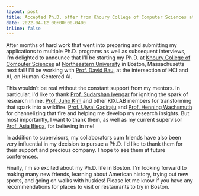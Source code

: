```yaml
---
layout: post
title: Accepted Ph.D. offer from Khoury College of Computer Sciences at Northeastern University.
date: 2022-04-12 00:00:00-0400
inline: false
---
```


After months of hard work that went into preparing and submitting my applications to multiple Ph.D. programs as well as subsequent interviews, I'm delighted to announce that I'll be starting my Ph.D. at [Khoury College of Computer Sciences](https://www.khoury.northeastern.edu/) at [Northeastern University](https://www.northeastern.edu/) in Boston, Massachusetts next fall! I'll be working with [Prof. David Bau](https://baulab.info/), at the intersection of HCI and AI, on Human-Centered AI.

This wouldn't be real without the constant support from my mentors. In particular, I'd like to thank [Prof. Sudarshan Iyengar](https://www.iitrpr.ac.in/sudarshan-iyengar) for igniting the spark of research in me. [Prof. Juho Kim](https://juhokim.com/) and other KIXLAB members for transforming that spark into a wildfire. [Prof. Ujwal Gadiraju](http://ujwalgadiraju.com/) and [Prof. Henning Wachsmuth](https://www.uni-paderborn.de/person/3900/) for channelizing that fire and helping me develop my research insights. But most importantly, I want to thank them, as well as my current supervisor [Prof. Asia Biega](https://asiabiega.github.io/), for believing in me!

In addition to supervisors, my collaborators cum friends have also been very influential in my decision to pursue a Ph.D. I'd like to thank them for their support and precious company. I hope to see them at future conferences.

Finally, I'm so excited about my Ph.D. life in Boston. I'm looking forward to making many new friends, learning about American history, trying out new sports, and going on walks with huskies! Please let me know if you have any recommendations for places to visit or restaurants to try in Boston.